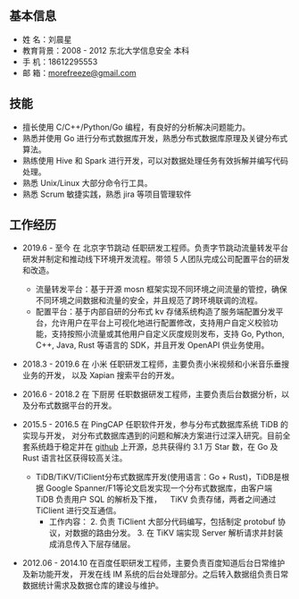 
## 基本信息

- 姓    名：刘晨星
- 教育背景：2008 - 2012 东北大学信息安全 本科
- 手    机：18612295553
- 邮    箱：morefreeze@gmail.com

## 技能

- 擅长使用 C/C++/Python/Go 编程，有良好的分析解决问题能力。
- 熟悉并使用 Go 进行分布式数据库开发，熟悉分布式数据库原理及关键分布式算法。
- 熟练使用 Hive 和 Spark 进行开发，可以对数据处理任务有效拆解并编写代码处理。
- 熟悉 Unix/Linux 大部分命令行工具。
- 熟悉 Scrum 敏捷实践，熟悉 jira 等项目管理软件

## 工作经历

- 2019.6 - 至今 在 北京字节跳动 任职研发工程师。负责字节跳动流量转发平台研发并制定和推动线下环境开发流程。带领 5 人团队完成公司配置平台的研发和改造。
  - 流量转发平台：基于开源 mosn 框架实现不同环境之间流量的管控，确保不同环境之间数据和流量的安全，并且规范了跨环境联调的流程。
  - 配置平台：基于内部自研的分布式 kv 存储系统构造了服务端配置分发平台，允许用户在平台上可视化地进行配置修改，支持用户自定义校验功能，支持按照小流量或其他用户自定义灰度规则发布，支持 Go, Python, C++, Java, Rust 等语言的 SDK，并且开发 OpenAPI 供业务使用。

- 2018.3 - 2019.6 在 小米 任职研发工程师，主要负责小米视频和小米音乐垂搜业务的开发，
以及 Xapian 搜索平台的开发。

- 2016.6 - 2018.2 在 下厨房 任职数据研发工程师，主要负责后台数据分析，以及分布式数据平台的开发。

- 2015.5 - 2016.5  在 PingCAP 任职软件开发，参与分布式数据库系统 TiDB 的实现与开发，
对分布式数据库遇到的问题和解决方案进行过深入研究。目前全套系统趋于稳定并在 [github](https://github.com/pingcap/)
上开源，总共获得约 3.1 万 Star 数，在 Go 及 Rust 语言社区获得较高关注。
  - TiDB/TiKV/TiClient分布式数据库开发(使用语言：Go + Rust)，TiDB是根据 Google Spanner/F1等论文启发实现一个分布式数据库，由客户端 TiDB 负责用户 SQL 的解析及下推，
    TiKV 负责存储，两者之间通过 TiClient 进行交互通信。
    - 工作内容：
      2. 负责 TiClient 大部分代码编写，包括制定 protobuf 协议，对数据的路由分发。
      3. 在 TiKV 端实现 Server 解析请求并封装成消息传入下层存储层。

- 2012.06 - 2014.10 在百度任职研发工程师，主要负责百度知道后台日常维护及新功能开发，
开发在线 IM 系统的后台处理部分。之后转入数据组负责日常数据统计需求及数据仓库的建设与维护。
